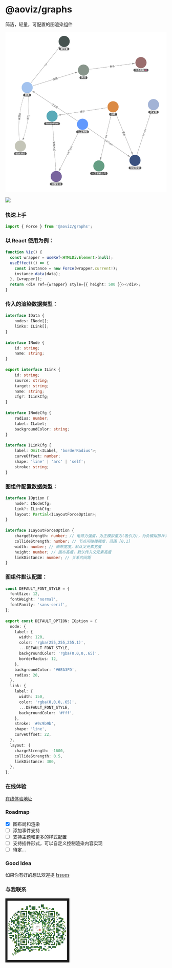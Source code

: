 # @aoviz/graphs

简洁，轻量，可配置的图渲染组件

<p align="center">
<img src="https://github.com/i-artist/aoviz/blob/main/packages/graphs/assets/force.png?raw=true" style="max-width:100%;"/>
</p>

[![](https://flat.badgen.net/npm/v/@aoviz/graphs?icon=npm)](https://www.npmjs.com/package/@aoviz/graphs)

### 快速上手

```ts
import { Force } from '@aoviz/graphs';
```

### 以 React 使用为例：

```ts
function Viz() {
  const wrapper = useRef<HTMLDivElement>(null);
  useEffect(() => {
    const instance = new Force(wrapper.current!);
    instance.data(data);
  }, [wrapper]);
  return <div ref={wrapper} style={{ height: 500 }}></div>;
}
```

### 传入的渲染数据类型：
```ts
interface IData {
    nodes: INode[];
    links: ILink[];
}

interface INode {
    id: string;
    name: string;
}

export interface ILink {
    id: string;
    source: string;
    target: string;
    name: string;
    cfg?: ILinkCfg;
}

interface INodeCfg {
    radius: number;
    label: ILabel;
    backgroundColor: string;
}

interface ILinkCfg {
    label: Omit<ILabel, 'borderRadius'>;
    curveOffset: number;
    shape: 'line' | 'arc' | 'self';
    stroke: string;
}
```

### 图组件配置数据类型：
```ts
interface IOption {
    node?: INodeCfg;
    link?: ILinkCfg;
    layout: Partial<ILayoutForceOption>;
}

interface ILayoutForceOption {
    chargeStrength: number; // 电荷力强度，为正模拟重力(吸引力)，为负模拟排斥力
    collideStrength: number; // 节点间碰撞强度，范围 [0,1]
    width: number; // 画布宽度，默认父元素宽度
    height: number; // 画布高度，默认传入父元素高度
    linkDistance: number; // 关系的间距
}
```

### 图组件默认配置：
```ts
const DEFAULT_FONT_STYLE = {
  fontSize: 12,
  fontWeight: 'normal',
  fontFamily: 'sans-serif',
};

export const DEFAULT_OPTION: IOption = {
  node: {
    label: {
      width: 120,
      color: 'rgba(255,255,255,1)',
      ...DEFAULT_FONT_STYLE,
      backgroundColor: 'rgba(0,0,0,.65)',
      borderRadius: 12,
    },
    backgroundColor: '#6EA3FD',
    radius: 28,
  },
  link: {
    label: {
      width: 150,
      color: 'rgba(0,0,0,.65)',
      ...DEFAULT_FONT_STYLE,
      backgroundColor: '#fff',
    },
    stroke: '#9c9b9b',
    shape: 'line',
    curveOffset: 22,
  },
  layout: {
    chargeStrength: -1600,
    collideStrength: 0.5,
    linkDistance: 300,
  },
};
```
### 在线体验

[在线体验地址](https://codesandbox.io/s/sharp-matsumoto-t9wfsx?file=/src/App.js)


### Roadmap 

- [x] 图布局和渲染
- [ ] 添加事件支持
- [ ] 支持主题和更多的样式配置
- [ ] 支持插件形式，可以自定义控制渲染内容实现
- [ ] 待定...

### Good Idea

如果你有好的想法欢迎提 [Issues](https://github.com/i-artist/aoviz/issues)

### 与我联系

<img src="https://github.com/i-artist/aoviz/blob/main/packages/graphs/assets/wechat.jpg?raw=true" style="width:200px;height:200px"/>
